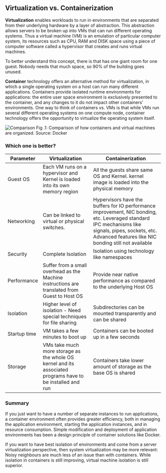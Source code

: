 ## Virtualization vs. Containerization

**Virtualization** enables workloads to run in environments that are separated from their underlying hardware by a layer of abstraction. This abstraction allows servers to be broken up into VMs that can run different operating systems. Thus a virtual machine (VM) is an emulation of particular computer system, its resources such as CPU, RAM and DISK space using a piece of computer software called a hypervisor that creates and runs virtual machines.

To better understand this concept, there is that has one giant room for one guest. Nobody needs that much space, so 90% of the building goes unused.

**Container** technology offers an alternative method for virtualization, in which a single operating system on a host can run many different applications. Containers provide isolated runtime environments for applications: the entire user space environment is exclusively presented to the container, and any changes to it do not impact other containers’ environments. 
One way to think of containers vs. VMs is that while VMs run several different operating systems on one compute node, container technology offers the opportunity to virtualize the operating system itself.

![Comparison](https://i2.wp.com/www.docker.com/blog/wp-content/uploads/Blog.-Are-containers-..VM-Image-1-1024x435.png?ssl=1)
Fig .1: Comparison of how containers and virtual machines are organized. Source: Docker

### Which one is better?
|Parameter	|Virtualization|Containerization|
| ---------|------------|-----------------|
|Guest OS|	Each VM runs on a hypervisor and Kernel is loaded into its own memory region	|All the guests share same OS and Kernel. kernel image is loaded into the physical memory|
|Networking|	Can be linked to virtual or physical switches.| Hypervisors have the buffers for IO performance improvement, NIC bonding, etc.	Leveraged standard IPC mechanisms like signals, pipes, sockets, etc. Advanced features like NIC bonding still not available|
|Security	|Complete Isolation|	Isolation using technology like namespaces|
|Performance|	Suffer from a small overhead as the Machine instructions are translated from Guest to Host OS	|Provide near native performance as compared to the underlying Host OS|
|Isolation|	Higher level of isolation - Need special techniques for file sharing	|Subdirectories can be mounted transparently and can be shared|
|Startup time|	VM takes a few minutes to boot up	|Containers can be booted up in a few seconds|
|Storage|	VMs take much more storage as the whole OS kernel and its associated programs have to be installed and run|	Containers take lower amount of storage as the base OS is shared|

### Summary
If you just want to have a number of separate instances to run applications, a container environment often provides greater efficiency, both in managing the application environment, starting the application instances, and in resource consumption. Simple modification and deployment of application environments has been a design principle of container solutions like Docker.

If you want to have best isolation of environments and come from a server virtualization perspective, then system virtualization may be more relevant: Noisy neighbours are much less of an issue than with containers. While isolation in containers is still improving, virtual machine isolation is still superior. 

